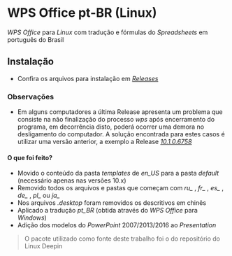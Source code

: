 # WPS Office pt-BR (Linux)
*WPS Office* para *Linux* com tradução e fórmulas do *Spreadsheets* em português do Brasil
## Instalação
* Confira os arquivos para instalação em [*Releases*](https://github.com/aldebaranbm/wpsoffice-linux_pt-br/releases)
### Observações
* Em alguns computadores a última Release apresenta um problema que consiste na não finalização do processo *wps* após encerramento do programa, em decorrência disto, poderá ocorrer uma demora no desligamento do computador. A solução encontrada para estes casos é utilizar uma versão anterior, a exemplo a Release [*10.1.0.6758*](https://github.com/aldebaranbm/wpsoffice-linux_pt-br/releases/tag/10.1.0.6758)
#### O que foi feito?
* Movido o conteúdo da pasta *templates* de *en_US* para a pasta *default* (necessário apenas nas versões 10.x)
* Removido todos os arquivos e pastas que começam com *ru_* , *fr_* , *es_* , *de_* , *pl_* ou *ja_*
* Nos arquivos *.desktop* foram removidos os descritivos em chinês
* Aplicado a tradução *pt_BR* (obtida através do *WPS Office* para *Windows*)
* Adição dos modelos do *PowerPoint* 2007/2013/2016 ao *Presentation*
> O pacote utilizado como fonte deste trabalho foi o do repositório do Linux Deepin
